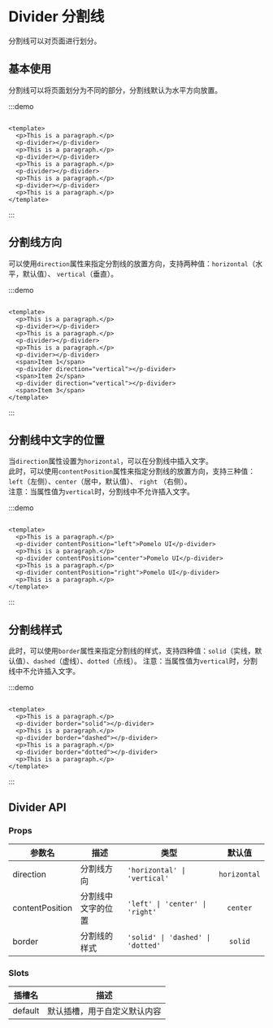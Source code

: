 # Divider 分割线

分割线可以对页面进行划分。

## 基本使用

分割线可以将页面划分为不同的部分，分割线默认为水平方向放置。

:::demo

```vue

<template>
  <p>This is a paragraph.</p>
  <p-divider></p-divider>
  <p>This is a paragraph.</p>
  <p-divider></p-divider>
  <p>This is a paragraph.</p>
  <p-divider></p-divider>
  <p>This is a paragraph.</p>
  <p-divider></p-divider>
  <p>This is a paragraph.</p>
</template>

```

:::

## 分割线方向

可以使用`direction`属性来指定分割线的放置方向，支持两种值：`horizontal`（水平，默认值）、 `vertical`（垂直）。

:::demo

```vue

<template>
  <p>This is a paragraph.</p>
  <p-divider></p-divider>
  <p>This is a paragraph.</p>
  <p-divider></p-divider>
  <p>This is a paragraph.</p>
  <p-divider></p-divider>
  <span>Item 1</span>
  <p-divider direction="vertical"></p-divider>
  <span>Item 2</span>
  <p-divider direction="vertical"></p-divider>
  <span>Item 3</span>
</template>

```

:::

## 分割线中文字的位置

当`direction`属性设置为`horizontal`，可以在分割线中插入文字。  
此时，可以使用`contentPosition`属性来指定分割线的放置方向，支持三种值：`left`（左侧）、`center`（居中，默认值）、 `right`
（右侧）。    
注意：当属性值为`vertical`时，分割线中不允许插入文字。

:::demo

```vue

<template>
  <p>This is a paragraph.</p>
  <p-divider contentPosition="left">Pomelo UI</p-divider>
  <p>This is a paragraph.</p>
  <p-divider contentPosition="center">Pomelo UI</p-divider>
  <p>This is a paragraph.</p>
  <p-divider contentPosition="right">Pomelo UI</p-divider>
  <p>This is a paragraph.</p>
</template>

```

:::

## 分割线样式

此时，可以使用`border`属性来指定分割线的样式，支持四种值：`solid`（实线，默认值）、`dashed`（虚线）、`dotted`（点线）。
注意：当属性值为`vertical`时，分割线中不允许插入文字。

:::demo

```vue

<template>
  <p>This is a paragraph.</p>
  <p-divider border="solid"></p-divider>
  <p>This is a paragraph.</p>
  <p-divider border="dashed"></p-divider>
  <p>This is a paragraph.</p>
  <p-divider border="dotted"></p-divider>
  <p>This is a paragraph.</p>
</template>

```

:::

## Divider API

### Props

| 参数名             | 描述        | 类型                                |     默认值      |
|-----------------|-----------|-----------------------------------|:------------:|
| direction       | 分割线方向     | `'horizontal' \| 'vertical' `     | `horizontal` |
| contentPosition | 分割线中文字的位置 | `'left' \| 'center' \| 'right'`   |   `center`   |
| border          | 分割线的样式    | `'solid' \| 'dashed' \| 'dotted'` |   `solid`    |

### Slots

| 插槽名     | 描述             |
|---------|----------------|
| default | 默认插槽，用于自定义默认内容 |